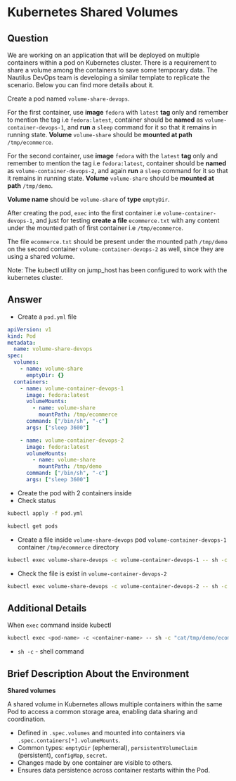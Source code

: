 # Kubernetes Shared Volumes

## Question

We are working on an application that will be deployed on multiple containers within a pod on Kubernetes cluster. There is a requirement to share a volume among the containers to save some temporary data. The Nautilus DevOps team is developing a similar template to replicate the scenario. Below you can find more details about it.

Create a pod named `volume-share-devops`.

For the first container, use **image** `fedora` with `latest` **tag** only and remember to mention the tag i.e `fedora:latest`, container should be **named** as `volume-container-devops-1`, and **run** a `sleep` command for it so that it remains in running state. **Volume** `volume-share` should be **mounted at path** `/tmp/ecommerce`.

For the second container, use **image** `fedora` with the `latest` **tag** only and remember to mention the tag i.e `fedora:latest`, container should be **named** as `volume-container-devops-2`, and again **run** a `sleep` command for it so that it remains in running state. **Volume** `volume-share` should be **mounted at path** `/tmp/demo`.

**Volume name** should be `volume-share` of **type** `emptyDir`.

After creating the pod, `exec` into the first container i.e `volume-container-devops-1`, and just for testing **create a file** `ecommerce.txt` with any content under the mounted path of first container i.e `/tmp/ecommerce`.

The file `ecommerce.txt` should be present under the mounted path `/tmp/demo` on the second container `volume-container-devops-2` as well, since they are using a shared volume.

Note: The kubectl utility on jump_host has been configured to work with the kubernetes cluster.

## Answer

- Create a `pod.yml` file

```yaml
apiVersion: v1
kind: Pod
metadata:
  name: volume-share-devops
spec:
  volumes:
    - name: volume-share
      emptyDir: {}
  containers:
    - name: volume-container-devops-1
      image: fedora:latest
      volumeMounts:
        - name: volume-share
          mountPath: /tmp/ecommerce
      command: ["/bin/sh", "-c"]
      args: ["sleep 3600"]

    - name: volume-container-devops-2
      image: fedora:latest
      volumeMounts:
        - name: volume-share
          mountPath: /tmp/demo
      command: ["/bin/sh", "-c"]
      args: ["sleep 3600"]
```

- Create the pod with 2 containers inside
- Check status

```bash
kubectl apply -f pod.yml

kubectl get pods
```

- Create a file inside `volume-share-devops` pod `volume-container-devops-1` container `/tmp/ecommerce` directory

```bash
kubectl exec volume-share-devops -c volume-container-devops-1 -- sh -c "echo 'Test echoo' > /tmp/ecommerce/ecommerce.txt"
```

- Check the file is exist in `volume-container-devops-2`

```bash
kubectl exec volume-share-devops -c volume-container-devops-2 -- sh -c "cat/tmp/demo/ecommerce.txt"
```

## Additional Details

When `exec` command inside kubectl

```bash
kubectl exec <pod-name> -c <container-name> -- sh -c "cat/tmp/demo/ecommerce.txt"
```

- `sh -c` - shell command

## Brief Description About the Environment

**Shared volumes**

A shared volume in Kubernetes allows multiple containers within the same Pod to access a common storage area, enabling data sharing and coordination.

- Defined in `.spec.volumes` and mounted into containers via `.spec.containers[*].volumeMounts`.
- Common types: `emptyDir` (ephemeral), `persistentVolumeClaim` (persistent), `configMap`, `secret`.
- Changes made by one container are visible to others.
- Ensures data persistence across container restarts within the Pod.
